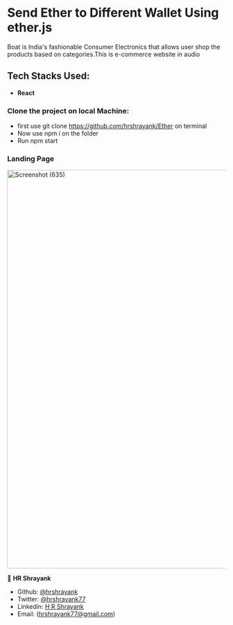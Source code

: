 # Send Ether to Different Wallet Using ether.js

Boat is India's fashionable Consumer Electronics that allows user shop the products based on categories.This is e-commerce website in audio

## Tech Stacks Used:

- **React**


### Clone the project on local Machine:

- first use git clone https://github.com/hrshrayank/Ether on terminal
- Now use npm i on the folder
- Run npm start

### Landing Page

<img width="917" alt="Screenshot (635)" src="https://ibb.co/nr2v8pY">


👤 **HR Shrayank**

- Github: [@hrshrayank](https://github.com/hrshrayank)
- Twitter: [@hrshrayank77](https://twitter.com/hrshrayank77)
- Linkedin: [H R Shrayank](https://www.linkedin.com/in/h-r-shrayank-2b04311b9/)
- Email: (hrshrayank77@gmail.com)